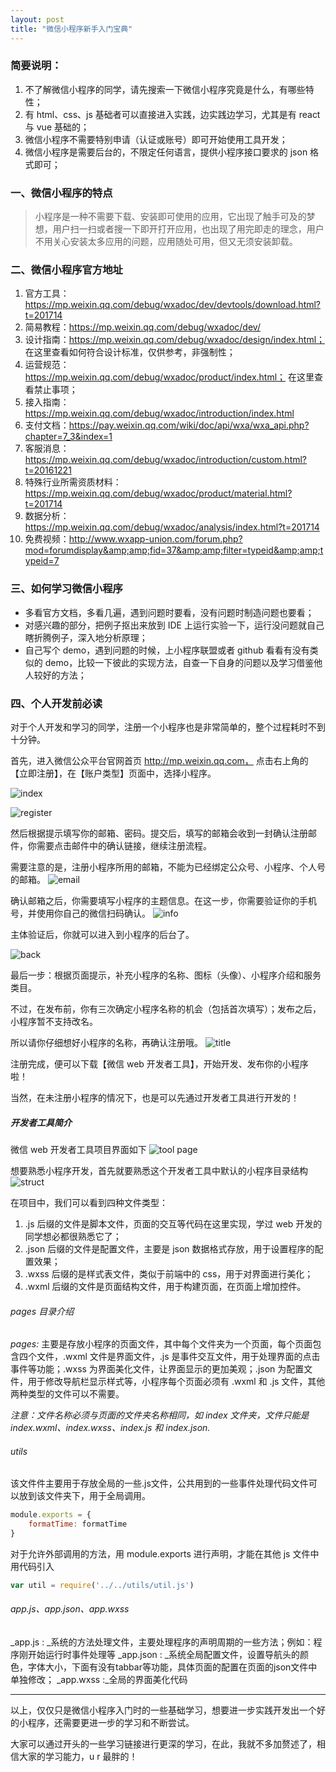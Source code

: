 ```yaml
---
layout: post
title: "微信小程序新手入门宝典"
---
```

### 简要说明：
1. 不了解微信小程序的同学，请先搜索一下微信小程序究竟是什么，有哪些特性；
2. 有 html、css、js 基础者可以直接进入实践，边实践边学习，尤其是有 react 与 vue 基础的；
3. 微信小程序不需要特别申请（认证或账号）即可开始使用工具开发；
4. 微信小程序是需要后台的，不限定任何语言，提供小程序接口要求的 json 格式即可；

### 一、微信小程序的特点
> 小程序是一种不需要下载、安装即可使用的应用，它出现了触手可及的梦想，用户扫一扫或者搜一下即开打开应用，也出现了用完即走的理念，用户不用关心安装太多应用的问题，应用随处可用，但又无须安装卸载。

### 二、微信小程序官方地址
1. 官方工具：https://mp.weixin.qq.com/debug/wxadoc/dev/devtools/download.html?t=201714
2. 简易教程：https://mp.weixin.qq.com/debug/wxadoc/dev/
3. 设计指南：https://mp.weixin.qq.com/debug/wxadoc/design/index.html； 在这里查看如何符合设计标准，仅供参考，非强制性；
4. 运营规范：https://mp.weixin.qq.com/debug/wxadoc/product/index.html； 在这里查看禁止事项；
5. 接入指南：https://mp.weixin.qq.com/debug/wxadoc/introduction/index.html
6. 支付文档：https://pay.weixin.qq.com/wiki/doc/api/wxa/wxa_api.php?chapter=7_3&index=1
7. 客服消息：https://mp.weixin.qq.com/debug/wxadoc/introduction/custom.html?t=20161221 
8. 特殊行业所需资质材料：https://mp.weixin.qq.com/debug/wxadoc/product/material.html?t=201714
9. 数据分析：https://mp.weixin.qq.com/debug/wxadoc/analysis/index.html?t=201714
10. 免费视频：http://www.wxapp-union.com/forum.php?mod=forumdisplay&amp;amp;fid=37&amp;amp;filter=typeid&amp;amp;typeid=7

### 三、如何学习微信小程序
- 多看官方文档，多看几遍，遇到问题时要看，没有问题时制造问题也要看；
- 对感兴趣的部分，把例子抠出来放到 IDE 上运行实验一下，运行没问题就自己瞎折腾例子，深入地分析原理；
- 自己写个 demo，遇到问题的时候，上小程序联盟或者 github 看看有没有类似的 demo，比较一下彼此的实现方法，自查一下自身的问题以及学习借鉴他人较好的方法；

### 四、个人开发前必读
对于个人开发和学习的同学，注册一个小程序也是非常简单的，整个过程耗时不到十分钟。

首先，进入微信公众平台官网首页 http://mp.weixin.qq.com， 点击右上角的【立即注册】，在【账户类型】页面中，选择小程序。

![index](https://github.com/joece/joece.github.io/blob/master/_includes/index.png?raw=true)

![register](https://github.com/joece/joece.github.io/blob/master/_includes/register.png?raw=true)

然后根据提示填写你的邮箱、密码。提交后，填写的邮箱会收到一封确认注册邮件，你需要点击邮件中的确认链接，继续注册流程。

需要注意的是，注册小程序所用的邮箱，不能为已经绑定公众号、小程序、个人号的邮箱。
![email](https://github.com/joece/joece.github.io/blob/master/_includes/email.png?raw=true)

确认邮箱之后，你需要填写小程序的主题信息。在这一步，你需要验证你的手机号，并使用你自己的微信扫码确认。
![info](https://github.com/joece/joece.github.io/blob/master/_includes/infor.png?raw=true)

主体验证后，你就可以进入到小程序的后台了。

![back](https://github.com/joece/joece.github.io/blob/master/_includes/back.png?raw=true)

最后一步：根据页面提示，补充小程序的名称、图标（头像）、小程序介绍和服务类目。

不过，在发布前，你有三次确定小程序名称的机会（包括首次填写）；发布之后，小程序暂不支持改名。

所以请你仔细想好小程序的名称，再确认注册哦。
![title](https://github.com/joece/joece.github.io/blob/master/_includes/title.png?raw=true)

注册完成，便可以下载【微信 web 开发者工具】，开始开发、发布你的小程序啦！

当然，在未注册小程序的情况下，也是可以先通过开发者工具进行开发的！

##### 开发者工具简介
微信 web 开发者工具项目界面如下
![tool page](https://github.com/joece/joece.github.io/blob/master/_includes/page.png?raw=true)

想要熟悉小程序开发，首先就要熟悉这个开发者工具中默认的小程序目录结构
![struct](https://github.com/joece/joece.github.io/blob/master/_includes/struct.png?raw=true)

在项目中，我们可以看到四种文件类型：
1. .js 后缀的文件是脚本文件，页面的交互等代码在这里实现，学过 web 开发的同学想必都很熟悉它了；
2. .json 后缀的文件是配置文件，主要是 json 数据格式存放，用于设置程序的配置效果；
3. .wxss 后缀的是样式表文件，类似于前端中的 css，用于对界面进行美化；
4. .wxml 后缀的文件是页面结构文件，用于构建页面，在页面上增加控件。

###### pages 目录介绍
_pages:_ 主要是存放小程序的页面文件，其中每个文件夹为一个页面，每个页面包含四个文件，.wxml 文件是界面文件，.js 是事件交互文件，用于处理界面的点击事件等功能；.wxss 为界面美化文件，让界面显示的更加美观；.json 为配置文件，用于修改导航栏显示样式等，小程序每个页面必须有 .wxml 和 .js 文件，其他两种类型的文件可以不需要。

*注意：文件名称必须与页面的文件夹名称相同，如 index 文件夹，文件只能是 index.wxml、index.wxss、index.js 和 index.json.*

###### utils
该文件件主要用于存放全局的一些.js文件，公共用到的一些事件处理代码文件可以放到该文件夹下，用于全局调用。
```javascript
module.exports = {
	formatTime: formatTime
}
```
对于允许外部调用的方法，用 module.exports 进行声明，才能在其他 js 文件中用代码引入
```javascript
var util = require('../../utils/util.js')
```
###### app.js、app.json、app.wxss
_app.js : _系统的方法处理文件，主要处理程序的声明周期的一些方法；例如：程序刚开始运行时事件处理等
_app.json : _系统全局配置文件，设置导航头的颜色，字体大小，下面有没有tabbar等功能，具体页面的配置在页面的json文件中单独修改；
_app.wxss :_全局的界面美化代码

-------

以上，仅仅只是微信小程序入门时的一些基础学习，想要进一步实践开发出一个好的小程序，还需要更进一步的学习和不断尝试。

大家可以通过开头的一些学习链接进行更深的学习，在此，我就不多加赘述了，相信大家的学习能力，u r 最胖的！
